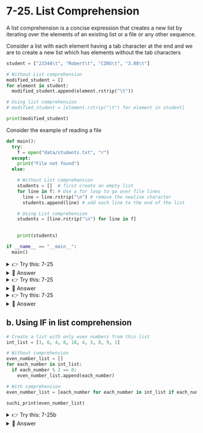 # 7-25. List Comprehension

A list comprehension is a concise expression that creates a new list by iterating over the elements of an existing list or a file or any other sequence.  

Consider a list with each element having a tab character at the end and we are to create a new list which has elements without the tab characters

```python
student = ["23344\t", "Robert\t", "CINS\t", "3.88\t"]

# Without List comprehension
modified_student = []
for element in student:
  modified_student.append(element.rstrip("\t"))

# Using list comprehension
# modified_student = [element.rstrip("\t") for element in student]

print(modified_student)
```

Consider the example of reading a file

```python
def main():
  try:
    f = open("data/students.txt", "r")
  except:
    print("File not found")
  else:

    # Without List comprehension
    students = []  # first create an empty list
    for line in f: # Use a for loop to go over file lines
      line = line.rstrip("\n") # remove the newline character
      students.append(line) # add each line to the end of the list

    # Using List comprehension
    students = [line.rstrip("\n") for line in f]

    
    print(students)

if __name__ == "__main__":
  main()
```

<details>
  <summary>
    👉 Try this: 7-25
  </summary>
  Generate a list of 30 random floats between 500 and 1000, rounded to two decimal points, and write to a list named april_sales_data. Use list comprehension
</details>

<details>
  <summary>
    👀 Answer
  </summary>

  ```python
  from random import uniform
  april_sales_data = [round(uniform(500, 1000),2) for i in range(30)]
  ```
</details>


<details>
  <summary>
    👉 Try this: 7-25
  </summary>
  Using list comprehension, convert each month to all lower case and store in a list<br>
  <code>months = ["January", "February", "March", "April", "May", "June", "July", "August", "September", "October", "November", "December"]</code>
</details>

<details>
  <summary>
    👀 Answer
  </summary>

  ```python
  months_in_lower = [each_month.lower() for each_month in months]
  ```
</details>



<details>
  <summary>
    👉 Try this: 7-25
  </summary>
  Using list comprehension, convert each element to float and store in a list<br>
  <code>int_list = [3, 6, 4, 8, 10, 4, 5, 8, 9, 1]</code>
</details>

<details>
  <summary>
    👀 Answer
  </summary>

  ```python
  float_list = [float(each_int) for each_int in int_list]
  ```
</details>

## b. Using IF in list comprehension

```python
# Create a list with only even numbers from this list
int_list = [3, 6, 4, 8, 10, 4, 5, 8, 9, 1]

# Without comprehension
even_number_list = []
for each_number in int_list:
  if each_number % 2 == 0:
    even_number_list.append(each_number)

# With comprehension
even_number_list = [each_number for each_number in int_list if each_number % 2 == 0]

suchi_print(even_number_list)

```

<details>
  <summary>
    👉 Try this: 7-25b
  </summary>
  Make a list of all sales less than 150.0 and print it - use list comprehension
  
  ```python
  sales_data = [100.45, 102.67, 230.22, 115.75, 201.33, 181.56]
  ```
</details>


<details>
  <summary>
    👀 Answer
  </summary>
  
  ```python
  sales_data = [100.45, 102.67, 230.22, 115.75, 201.33, 181.56]
  new_list = [amount for amount in sales_data if amount<150]
  print(new_list)
  ```
</details>